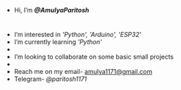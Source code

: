 - Hi, I’m _**@AmulyaParitosh**_ <h1>
- I’m interested in *'Python', 'Arduino', 'ESP32'*
- I’m currently learning *'Python'*
- 
- I’m looking to collaborate on some basic small projects
- 
- Reach me on my email- amulya1171@gmail.com
- Telegram- *@paritosh1171*

<!---
AmulyaParitosh/AmulyaParitosh is a ✨ special ✨ repository because its `README.md` (this file) appears on your GitHub profile.
You can click the Preview link to take a look at your changes.
--->
